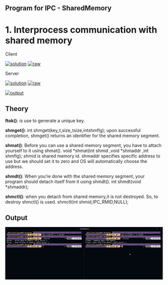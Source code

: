 ## Program for IPC - SharedMemory

# 1. Interprocess communication with shared memory

Client

[![solution](https://img.shields.io/badge/View-Solution-blue.svg?logo=appveyor&longCache=true&style=for-the-badge)](https://github.com/KTU-CSE/Network-Programming-lab/blob/master/InterProcessCommunication/SharedMemory/6.client.c)
[![raw](https://img.shields.io/badge/-raw-green.svg?logo=appveyor&longCache=true&style=for-the-badge)](https://github.com/KTU-CSE/Network-Programming-lab/raw/master/InterProcessCommunication/SharedMemory/6.client.c)

Server

[![solution](https://img.shields.io/badge/View-Solution-blue.svg?logo=appveyor&longCache=true&style=for-the-badge)](https://github.com/KTU-CSE/Network-Programming-lab/blob/master/InterProcessCommunication/SharedMemory/6.server.c)
[![raw](https://img.shields.io/badge/-raw-green.svg?logo=appveyor&longCache=true&style=for-the-badge)](https://github.com/KTU-CSE/Network-Programming-lab/raw/master/InterProcessCommunication/SharedMemory/6.server.c)

[![output](https://img.shields.io/badge/-output-ff69b4.svg?logo=appveyor&longCache=true&style=for-the-badge)](https://github.com/KTU-CSE/Network-Programming-lab/blob/master/InterProcessCommunication/SharedMemory/README.md#output)

## Theory

**ftok()**: is use to generate a unique key.

**shmget()**: int shmget(key_t,size_tsize,intshmflg); upon successful completion, shmget() returns an identifier for the shared memory segment.

**shmat()**: Before you can use a shared memory segment, you have to attach yourself
to it using shmat(). void *shmat(int shmid ,void *shmaddr ,int shmflg);
shmid is shared memory id. shmaddr specifies specific address to use but we should set
it to zero and OS will automatically choose the address.

**shmdt()**: When you’re done with the shared memory segment, your program should
detach itself from it using shmdt(). int shmdt(void \*shmaddr);

**shmctl()**: when you detach from shared memory,it is not destroyed. So, to destroy
shmctl() is used. shmctl(int shmid,IPC_RMID,NULL);

## Output

![output_image](/.github/out_img/p_06_out.png)
